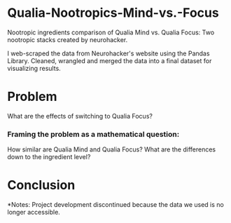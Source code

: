 # Qualia-Nootropics-Mind-vs.-Focus
Nootropic ingredients comparison of Qualia Mind vs. Qualia Focus: 
Two nootropic stacks created by neurohacker.

I web-scraped the data from Neurohacker's website using the Pandas Library.
Cleaned, wrangled and merged the data into a final dataset for visualizing results.

# Problem 
What are the effects of switching to Qualia Focus?

### Framing the problem as a mathematical question:
  How similar are Qualia Mind and Qualia Focus? 
  What are the differences down to the ingredient level?

# Conclusion
  *Notes: 
  Project development discontinued because the data we used is no longer accessible.


